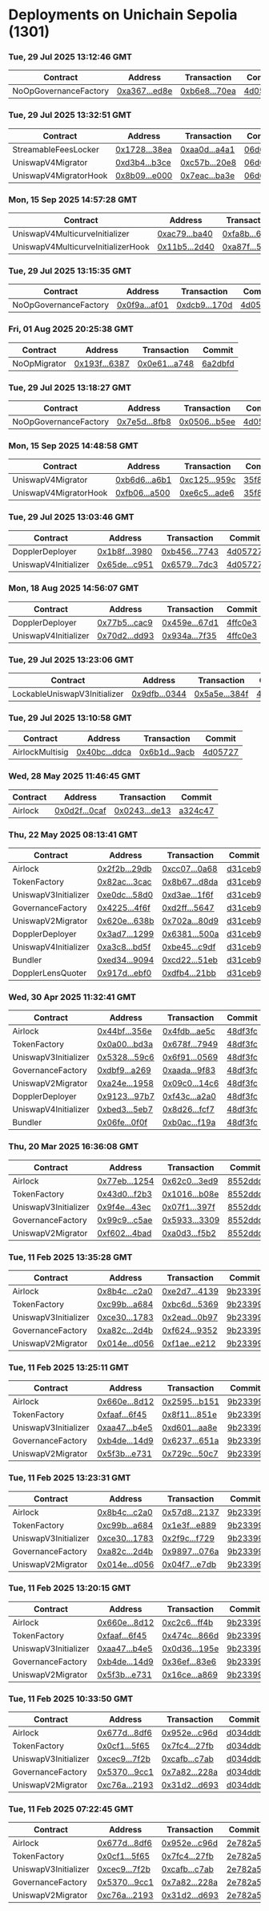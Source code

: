 # Deployments on Unichain Sepolia (1301)
### Tue, 29 Jul 2025 13:12:46 GMT
| Contract | Address | Transaction | Commit |
|---|---|---|---|
| NoOpGovernanceFactory | [0xa367...ed8e](https://sepolia.uniscan.xyz//address/0xa36715da46ddf4a769f3290f49af58bf8132ed8e) | [0xb6e8...70ea](https://sepolia.uniscan.xyz//tx/0xb6e878278c5cf4032b3c187f04de44f072552f8518671a58643c70ba749770ea) | [4d05727](https://github.com/whetstoneresearch/doppler/commit/4d05727) | 
### Tue, 29 Jul 2025 13:32:51 GMT
| Contract | Address | Transaction | Commit |
|---|---|---|---|
| StreamableFeesLocker | [0x1728...38ea](https://sepolia.uniscan.xyz//address/0x1728e8b3282502f275949109331e070b819b38ea) | [0xaa0d...a4a1](https://sepolia.uniscan.xyz//tx/0xaa0dd6e2e8facfb906433ca1eac7527453a9f8ac704fe81a67579e6469f4a4a1) | [06d665d](https://github.com/whetstoneresearch/doppler/commit/06d665d) | 
| UniswapV4Migrator | [0xd3b4...b3ce](https://sepolia.uniscan.xyz//address/0xd3b4cf7fd24381e90a4f012fc6c5976b87b9b3ce) | [0xc57b...20e8](https://sepolia.uniscan.xyz//tx/0xc57b03733df0a4e4b7d1f95db901ffd10ec2d3b47692e6785f938ec3404c20e8) | [06d665d](https://github.com/whetstoneresearch/doppler/commit/06d665d) | 
| UniswapV4MigratorHook | [0x8b09...e000](https://sepolia.uniscan.xyz//address/0x8b0915d5619c315144891b116da1bcb6e95ce000) | [0x7eac...ba3e](https://sepolia.uniscan.xyz//tx/0x7eac49b63ab388ecd38a188e0650bc738012eb22381545f5ef4c1e5aad79ba3e) | [06d665d](https://github.com/whetstoneresearch/doppler/commit/06d665d) | 
### Mon, 15 Sep 2025 14:57:28 GMT
| Contract | Address | Transaction | Commit |
|---|---|---|---|
| UniswapV4MulticurveInitializer | [0xac79...ba40](https://sepolia.uniscan.xyz//address/0xac7939f1b4079d55a7fa4dfa314ac0173a77ba40) | [0xfa8b...63e3](https://sepolia.uniscan.xyz//tx/0xfa8b38f2b95a512575ba60f445997596e29d42eba0749f089ba87b98ab3963e3) | [35f8570](https://github.com/whetstoneresearch/doppler/commit/35f8570) | 
| UniswapV4MulticurveInitializerHook | [0x11b5...2d40](https://sepolia.uniscan.xyz//address/0x11b55a121a38fdab8faf16f9f1a4f124e3f42d40) | [0xa87f...54e1](https://sepolia.uniscan.xyz//tx/0xa87fa38630076b5e9da9770e74e231772983d2c6bfea7abcd1858ba439d054e1) | [35f8570](https://github.com/whetstoneresearch/doppler/commit/35f8570) | 
### Tue, 29 Jul 2025 13:15:35 GMT
| Contract | Address | Transaction | Commit |
|---|---|---|---|
| NoOpGovernanceFactory | [0x0f9a...af01](https://sepolia.uniscan.xyz//address/0x0f9afcd1e20eff69178800c45f462933374daf01) | [0xdcb9...170d](https://sepolia.uniscan.xyz//tx/0xdcb91953aa9bf64a00fbcf25d7a6bd1e8dbbfda5d6aefd6c108154563b7d170d) | [4d05727](https://github.com/whetstoneresearch/doppler/commit/4d05727) | 
### Fri, 01 Aug 2025 20:25:38 GMT
| Contract | Address | Transaction | Commit |
|---|---|---|---|
| NoOpMigrator | [0x193f...6387](https://sepolia.uniscan.xyz//address/0x193f48a45b6025dded10bc4baeef65c833696387) | [0x0e61...a748](https://sepolia.uniscan.xyz//tx/0x0e619268a11b682070dee2cddc41cf3cf2fb2d285b6bcc77f7500e6b172da748) | [6a2dbfd](https://github.com/whetstoneresearch/doppler/commit/6a2dbfd) | 
### Tue, 29 Jul 2025 13:18:27 GMT
| Contract | Address | Transaction | Commit |
|---|---|---|---|
| NoOpGovernanceFactory | [0x7e5d...8fb8](https://sepolia.uniscan.xyz//address/0x7e5d336a6e9e453c9f02e5102cc039e015fd8fb8) | [0x0506...b5ee](https://sepolia.uniscan.xyz//tx/0x0506492eb4ff8a1c9b02faafde48a5f92e545b3a52cadb6e3eea7dade3f4b5ee) | [4d05727](https://github.com/whetstoneresearch/doppler/commit/4d05727) | 
### Mon, 15 Sep 2025 14:48:58 GMT
| Contract | Address | Transaction | Commit |
|---|---|---|---|
| UniswapV4Migrator | [0xb6d6...a6b1](https://sepolia.uniscan.xyz//address/0xb6d69eaa98e657beeff7ca4452768e6f707aa6b1) | [0xc125...959c](https://sepolia.uniscan.xyz//tx/0xc125d47300c1a37316652405fab5de169c51ac832f533ab255ecee69b4d3959c) | [35f8570](https://github.com/whetstoneresearch/doppler/commit/35f8570) | 
| UniswapV4MigratorHook | [0xfb06...a500](https://sepolia.uniscan.xyz//address/0xfb0671ec46190b09255776d2d77744fa101ba500) | [0xe6c5...ade6](https://sepolia.uniscan.xyz//tx/0xe6c5737a203f110c33118eed36311bd91044e2c32665c16af71f7f1b09f9ade6) | [35f8570](https://github.com/whetstoneresearch/doppler/commit/35f8570) | 
### Tue, 29 Jul 2025 13:03:46 GMT
| Contract | Address | Transaction | Commit |
|---|---|---|---|
| DopplerDeployer | [0x1b8f...3980](https://sepolia.uniscan.xyz//address/0x1b8f12484422583fed5694469f94c7839a823980) | [0xb456...7743](https://sepolia.uniscan.xyz//tx/0xb456019c1dee8fc5a9e83aa4419ed66b9844d5ebbbc16b415373e9bcce247743) | [4d05727](https://github.com/whetstoneresearch/doppler/commit/4d05727) | 
| UniswapV4Initializer | [0x65de...c951](https://sepolia.uniscan.xyz//address/0x65de470da664a5be139a5d812be5fda0d76cc951) | [0x6579...7dc3](https://sepolia.uniscan.xyz//tx/0x657982b6e94d57b5afd095bce1d0f59ae876da91c876e5b897b126d168597dc3) | [4d05727](https://github.com/whetstoneresearch/doppler/commit/4d05727) | 
### Mon, 18 Aug 2025 14:56:07 GMT
| Contract | Address | Transaction | Commit |
|---|---|---|---|
| DopplerDeployer | [0x77b5...cac9](https://sepolia.uniscan.xyz//address/0x77b5f559ee9cf3bfcf2fff5731a84332d8eecac9) | [0x459e...67d1](https://sepolia.uniscan.xyz//tx/0x459e2d2d9c0cc9b625806bf19209dfbefc8eb2b72cd9cc8db18f0b4f1a6267d1) | [4ffc0e3](https://github.com/whetstoneresearch/doppler/commit/4ffc0e3) | 
| UniswapV4Initializer | [0x70d2...dd93](https://sepolia.uniscan.xyz//address/0x70d20cd48791e527036491dc464c8dc58351dd93) | [0x934a...7f35](https://sepolia.uniscan.xyz//tx/0x934a468102e5bdb183461668da13cf7e3303994d4fade18e6a0c138491bf7f35) | [4ffc0e3](https://github.com/whetstoneresearch/doppler/commit/4ffc0e3) | 
### Tue, 29 Jul 2025 13:23:06 GMT
| Contract | Address | Transaction | Commit |
|---|---|---|---|
| LockableUniswapV3Initializer | [0x9dfb...0344](https://sepolia.uniscan.xyz//address/0x9dfb775db7b005d9dc77da84d8b2e42c281d0344) | [0x5a5e...384f](https://sepolia.uniscan.xyz//tx/0x5a5ed5f775e39483f740b9766400db07c3c98cc529186602d8a54981128a384f) | [4d05727](https://github.com/whetstoneresearch/doppler/commit/4d05727) | 
### Tue, 29 Jul 2025 13:10:58 GMT
| Contract | Address | Transaction | Commit |
|---|---|---|---|
| AirlockMultisig | [0x40bc...ddca](https://sepolia.uniscan.xyz//address/0x40bcb4dda3bcf7dba30c5d10c31ee2791ed9ddca) | [0x6b1d...9acb](https://sepolia.uniscan.xyz//tx/0x6b1db4f15fc3f3aa1818a64f6500e1697233abb9f86377678ad806956d379acb) | [4d05727](https://github.com/whetstoneresearch/doppler/commit/4d05727) | 
### Wed, 28 May 2025 11:46:45 GMT
| Contract | Address | Transaction | Commit |
|---|---|---|---|
| Airlock | [0x0d2f...0caf](https://sepolia.uniscan.xyz//address/0x0d2f38d807bfad5c18e430516e10ab560d300caf) | [0x0243...de13](https://sepolia.uniscan.xyz//tx/0x024368e2a9ce89057268d32c1d4bd97d626cf691143b10446fe74a55ebabde13) | [a324c47](https://github.com/whetstoneresearch/doppler/commit/a324c47) | 
### Thu, 22 May 2025 08:13:41 GMT
| Contract | Address | Transaction | Commit |
|---|---|---|---|
| Airlock | [0x2f2b...29db](https://sepolia.uniscan.xyz//address/0x2f2bacd46d3f5c9ee052ab392b73711db89129db) | [0xcc07...0a68](https://sepolia.uniscan.xyz//tx/0xcc072e041f095ed339c294ded54767ca272ab2c44dcf19cd9b39412bb0890a68) | [d31ceb9](https://github.com/whetstoneresearch/doppler/commit/d31ceb9) | 
| TokenFactory | [0x82ac...3cac](https://sepolia.uniscan.xyz//address/0x82ac010c67f70bacf7655cd8948a4ad92a173cac) | [0x8b67...d8da](https://sepolia.uniscan.xyz//tx/0x8b67e2473492a6a19f25322b279043e96e4208e980f702c30e47c5a396a8d8da) | [d31ceb9](https://github.com/whetstoneresearch/doppler/commit/d31ceb9) | 
| UniswapV3Initializer | [0xe0dc...58d0](https://sepolia.uniscan.xyz//address/0xe0dc4012ac9c868f09c6e4b20d66ed46d6f258d0) | [0xd3ae...1f6f](https://sepolia.uniscan.xyz//tx/0xd3ae18f793eb72eea7cbe20a0b47bfca9215be8ede1c4ad0146f9dd81b181f6f) | [d31ceb9](https://github.com/whetstoneresearch/doppler/commit/d31ceb9) | 
| GovernanceFactory | [0x4225...4f6f](https://sepolia.uniscan.xyz//address/0x4225c632b62622bd7b0a3ec9745c0a866ff94f6f) | [0xd2ff...5647](https://sepolia.uniscan.xyz//tx/0xd2ff37b9753e2ed8b125c1dc3df915e8c9d86f7251b4d0072ecaa50a8e405647) | [d31ceb9](https://github.com/whetstoneresearch/doppler/commit/d31ceb9) | 
| UniswapV2Migrator | [0x620e...638b](https://sepolia.uniscan.xyz//address/0x620e3fec244e913d73f2163623b62d02db69638b) | [0x702a...80d9](https://sepolia.uniscan.xyz//tx/0x702ad5704d6bb3e4097b7fcb2d36324501d7e842b4cabf161658f7fd192780d9) | [d31ceb9](https://github.com/whetstoneresearch/doppler/commit/d31ceb9) | 
| DopplerDeployer | [0x3ad7...1299](https://sepolia.uniscan.xyz//address/0x3ad727ee0fbbb8ee0920933fdb96f23fd56f1299) | [0x6381...500a](https://sepolia.uniscan.xyz//tx/0x63812356fbf86845a173758272190cf7d2c8916c8a8e0ee6547ad3232a5f500a) | [d31ceb9](https://github.com/whetstoneresearch/doppler/commit/d31ceb9) | 
| UniswapV4Initializer | [0xa3c8...bd5f](https://sepolia.uniscan.xyz//address/0xa3c847eab58eaa9cbc215c785c9cfbc19cdabd5f) | [0xbe45...c9df](https://sepolia.uniscan.xyz//tx/0xbe456949323a2ab95d311aab8aaf33b4c11fc8bf27acf400251c3e8c7efcc9df) | [d31ceb9](https://github.com/whetstoneresearch/doppler/commit/d31ceb9) | 
| Bundler | [0xed34...9094](https://sepolia.uniscan.xyz//address/0xed344444633b965cd148f8ffce3765938a179094) | [0xcd22...51eb](https://sepolia.uniscan.xyz//tx/0xcd22ffb56eeb7b4ff3bd763f1c1d2a409331782c2536584aa9e5730d42cf51eb) | [d31ceb9](https://github.com/whetstoneresearch/doppler/commit/d31ceb9) | 
| DopplerLensQuoter | [0x917d...ebf0](https://sepolia.uniscan.xyz//address/0x917da361072ce968acd810bbfc9b64079426ebf0) | [0xdfb4...21bb](https://sepolia.uniscan.xyz//tx/0xdfb424b7f1c91062dd3de28e0110787cb1892997377308324b9011fbe6b321bb) | [d31ceb9](https://github.com/whetstoneresearch/doppler/commit/d31ceb9) | 
### Wed, 30 Apr 2025 11:32:41 GMT
| Contract | Address | Transaction | Commit |
|---|---|---|---|
| Airlock | [0x44bf...356e](https://sepolia.uniscan.xyz//address/0x44bf742e57cd8cf23abbc8dab2c44e2a3228356e) | [0x4fdb...ae5c](https://sepolia.uniscan.xyz//tx/0x4fdb60230f5941ac3dc0f3ad6e3f282b6bdd8f0998cebda690eb0afa435aae5c) | [48df3fc](https://github.com/whetstoneresearch/doppler/commit/48df3fc) | 
| TokenFactory | [0x0a00...bd3a](https://sepolia.uniscan.xyz//address/0x0a00775d71a42cd33d62780003035e7f5b47bd3a) | [0x678f...7949](https://sepolia.uniscan.xyz//tx/0x678f1e686fef1d0e7aa64669a522f20211c6af1482f63b0c5a0ac68c00987949) | [48df3fc](https://github.com/whetstoneresearch/doppler/commit/48df3fc) | 
| UniswapV3Initializer | [0x5328...59c6](https://sepolia.uniscan.xyz//address/0x5328a67747c9db61457eb1a23be16bd73d1659c6) | [0x6f91...0569](https://sepolia.uniscan.xyz//tx/0x6f91a23cf81612e6115081508ff6510401734d429088b2426a67cd0eb53f0569) | [48df3fc](https://github.com/whetstoneresearch/doppler/commit/48df3fc) | 
| GovernanceFactory | [0xdbf9...a269](https://sepolia.uniscan.xyz//address/0xdbf9c58a8a19a2db2b1dc55ab3a85ba005b4a269) | [0xaada...9f83](https://sepolia.uniscan.xyz//tx/0xaadae3c8f9e516c22d494bf3a81c90f0fcb0ab8d1a10125a8ad08510fec49f83) | [48df3fc](https://github.com/whetstoneresearch/doppler/commit/48df3fc) | 
| UniswapV2Migrator | [0xa24e...1958](https://sepolia.uniscan.xyz//address/0xa24e35a5d71d02a59b41e7c93567626302da1958) | [0x09c0...14c6](https://sepolia.uniscan.xyz//tx/0x09c0c8c28067d83c312f074fc07751688e42f116e7ee25949c474a61641a14c6) | [48df3fc](https://github.com/whetstoneresearch/doppler/commit/48df3fc) | 
| DopplerDeployer | [0x9123...97b7](https://sepolia.uniscan.xyz//address/0x91231cddd8d6c86df602070a3081478e074b97b7) | [0xf43c...a2a0](https://sepolia.uniscan.xyz//tx/0xf43cc7d564d308af806c25f5cd762406d0f13485a79ca0d4476d346beea6a2a0) | [48df3fc](https://github.com/whetstoneresearch/doppler/commit/48df3fc) | 
| UniswapV4Initializer | [0xbed3...5eb7](https://sepolia.uniscan.xyz//address/0xbed386a1fc62b6598c9b8d2bf634471b6fe75eb7) | [0x8d26...fcf7](https://sepolia.uniscan.xyz//tx/0x8d26e7b6d5d1d106bacd3eb751b48fa925c4969779d82c231a42c425d349fcf7) | [48df3fc](https://github.com/whetstoneresearch/doppler/commit/48df3fc) | 
| Bundler | [0x06fe...0f0f](https://sepolia.uniscan.xyz//address/0x06fefd02f0b6d9f57f52cfacfc113665dfa20f0f) | [0xb0ac...f19a](https://sepolia.uniscan.xyz//tx/0xb0ac110745d5af7782c8fac128f60b917151af8985b560035b709fc9f809f19a) | [48df3fc](https://github.com/whetstoneresearch/doppler/commit/48df3fc) | 
### Thu, 20 Mar 2025 16:36:08 GMT
| Contract | Address | Transaction | Commit |
|---|---|---|---|
| Airlock | [0x77eb...1254](https://sepolia.uniscan.xyz//address/0x77ebfbae15ad200758e9e2e61597c0b07d731254) | [0x62c0...3ed9](https://sepolia.uniscan.xyz//tx/0x62c0a39af94de9abe6c07319aae2aea5ea0660621b8849588eeaff98f6853ed9) | [8552ddc](https://github.com/whetstoneresearch/doppler/commit/8552ddc) | 
| TokenFactory | [0x43d0...f2b3](https://sepolia.uniscan.xyz//address/0x43d0d97ec9241a8f05a264f94b82a1d2e600f2b3) | [0x1016...b08e](https://sepolia.uniscan.xyz//tx/0x1016338dc66451271b952013ee12503ab930aff3acfa52551d4c52ebce79b08e) | [8552ddc](https://github.com/whetstoneresearch/doppler/commit/8552ddc) | 
| UniswapV3Initializer | [0x9f4e...43ec](https://sepolia.uniscan.xyz//address/0x9f4e56be80f08ba1a2445645efa6d231e27b43ec) | [0x07f1...397f](https://sepolia.uniscan.xyz//tx/0x07f1eeab4ae5b5b6ff2b8bb7668160b779b7c2e311b8d839b6303ba476b6397f) | [8552ddc](https://github.com/whetstoneresearch/doppler/commit/8552ddc) | 
| GovernanceFactory | [0x99c9...c5ae](https://sepolia.uniscan.xyz//address/0x99c94b9df930e1e21a4e4a2c105dbff21bf5c5ae) | [0x5933...3309](https://sepolia.uniscan.xyz//tx/0x5933de52f4caacb56375d19ea8a7b21db4c7378e1b851646803036b419f83309) | [8552ddc](https://github.com/whetstoneresearch/doppler/commit/8552ddc) | 
| UniswapV2Migrator | [0xf602...4bad](https://sepolia.uniscan.xyz//address/0xf6023127f6e937091d5b605680056a6d27524bad) | [0xa0d3...f5b2](https://sepolia.uniscan.xyz//tx/0xa0d3614fee935b0a4645d43eb9b045acb77ce718b52001fb5cccba9c3149f5b2) | [8552ddc](https://github.com/whetstoneresearch/doppler/commit/8552ddc) | 
### Tue, 11 Feb 2025 13:35:28 GMT
| Contract | Address | Transaction | Commit |
|---|---|---|---|
| Airlock | [0x8b4c...c2a0](https://sepolia.uniscan.xyz//address/0x8b4c7db9121fc885689c0a50d5a1429f15aec2a0) | [0xe2d7...4139](https://sepolia.uniscan.xyz//tx/0xe2d73b0f814afdf3e7b314c309fae6d5c4a30c331b28e169fccfa9cf4c684139) | [9b23399](https://github.com/whetstoneresearch/doppler/commit/9b23399) | 
| TokenFactory | [0xc99b...a684](https://sepolia.uniscan.xyz//address/0xc99b485499f78995c6f1640dbb1413c57f8ba684) | [0xbc6d...5369](https://sepolia.uniscan.xyz//tx/0xbc6d2e7dad75938a2cd18f23cf5de84b149d1ba50542bbda3d6f5f9faf7b5369) | [9b23399](https://github.com/whetstoneresearch/doppler/commit/9b23399) | 
| UniswapV3Initializer | [0xce30...1783](https://sepolia.uniscan.xyz//address/0xce3099b2f07029b086e5e92a1573c5f5a3071783) | [0x2ead...0b97](https://sepolia.uniscan.xyz//tx/0x2ead4e205657e0b4a7ebb4e2e330339cbbb55d65b564cc27142a741126ed0b97) | [9b23399](https://github.com/whetstoneresearch/doppler/commit/9b23399) | 
| GovernanceFactory | [0xa82c...2d4b](https://sepolia.uniscan.xyz//address/0xa82c66b6ddeb92089015c3565e05b5c9750b2d4b) | [0xf624...9352](https://sepolia.uniscan.xyz//tx/0xf624722c2935f279da59910084b818c627b3261cc2ae330337aa3131859b9352) | [9b23399](https://github.com/whetstoneresearch/doppler/commit/9b23399) | 
| UniswapV2Migrator | [0x014e...d056](https://sepolia.uniscan.xyz//address/0x014e1c0bd34f3b10546e554cb33b3293fecdd056) | [0xf1ae...e212](https://sepolia.uniscan.xyz//tx/0xf1ae279dc161a4f077cc623ad4204dbe1bfa39ad03d2915f574cdf6352b5e212) | [9b23399](https://github.com/whetstoneresearch/doppler/commit/9b23399) | 
### Tue, 11 Feb 2025 13:25:11 GMT
| Contract | Address | Transaction | Commit |
|---|---|---|---|
| Airlock | [0x660e...8d12](https://sepolia.uniscan.xyz//address/0x660eaaedebc968f8f3694354fa8ec0b4c5ba8d12) | [0x2595...b151](https://sepolia.uniscan.xyz//tx/0x259516f6236cc2a434336b25b26314ebbe14e902cb92584aaaa6074e4cc9b151) | [9b23399](https://github.com/whetstoneresearch/doppler/commit/9b23399) | 
| TokenFactory | [0xfaaf...6f45](https://sepolia.uniscan.xyz//address/0xfaafde6a5b658684cc5eb0c5c2c755b00a246f45) | [0x8f11...851e](https://sepolia.uniscan.xyz//tx/0x8f1145b2735c6dad2ab0f1e01c5e07867b2897003d295d0dca2cb55386d5851e) | [9b23399](https://github.com/whetstoneresearch/doppler/commit/9b23399) | 
| UniswapV3Initializer | [0xaa47...b4e5](https://sepolia.uniscan.xyz//address/0xaa47d2977d622dbdfd33eef6a8276727c52eb4e5) | [0xd601...aa8e](https://sepolia.uniscan.xyz//tx/0xd6014bd9a3ac51afcacb18c135234881fbd24fc4b709e68866dd8a3729fcaa8e) | [9b23399](https://github.com/whetstoneresearch/doppler/commit/9b23399) | 
| GovernanceFactory | [0xb4de...14d9](https://sepolia.uniscan.xyz//address/0xb4dee32eb70a5e55f3d2d861f49fb3d79f7a14d9) | [0x6237...651a](https://sepolia.uniscan.xyz//tx/0x623746f4b7b07d9520269cc4492c916ec54cce68e07cb0715fd46d41321f651a) | [9b23399](https://github.com/whetstoneresearch/doppler/commit/9b23399) | 
| UniswapV2Migrator | [0x5f3b...e731](https://sepolia.uniscan.xyz//address/0x5f3ba43d44375286296cb85f1ea2ebfa25dde731) | [0x729c...50c7](https://sepolia.uniscan.xyz//tx/0x729c0439ec245175993ab28289a444d73191ad973d2baee8943371481a4150c7) | [9b23399](https://github.com/whetstoneresearch/doppler/commit/9b23399) | 
### Tue, 11 Feb 2025 13:23:31 GMT
| Contract | Address | Transaction | Commit |
|---|---|---|---|
| Airlock | [0x8b4c...c2a0](https://sepolia.uniscan.xyz//address/0x8b4c7db9121fc885689c0a50d5a1429f15aec2a0) | [0x57d8...2137](https://sepolia.uniscan.xyz//tx/0x57d82468e6e15a0571ac01e48c0854662e75208fc08dd5391879675e3d322137) | [9b23399](https://github.com/whetstoneresearch/doppler/commit/9b23399) | 
| TokenFactory | [0xc99b...a684](https://sepolia.uniscan.xyz//address/0xc99b485499f78995c6f1640dbb1413c57f8ba684) | [0x1e3f...e889](https://sepolia.uniscan.xyz//tx/0x1e3f59ef24119e95053b9f5043bbcb5830fbbfa0c296cfebd7ae49fd445ae889) | [9b23399](https://github.com/whetstoneresearch/doppler/commit/9b23399) | 
| UniswapV3Initializer | [0xce30...1783](https://sepolia.uniscan.xyz//address/0xce3099b2f07029b086e5e92a1573c5f5a3071783) | [0x2f9c...f729](https://sepolia.uniscan.xyz//tx/0x2f9cc4acfe1182e329048b14151ec9c1ac4160e7148409290091d4b165f9f729) | [9b23399](https://github.com/whetstoneresearch/doppler/commit/9b23399) | 
| GovernanceFactory | [0xa82c...2d4b](https://sepolia.uniscan.xyz//address/0xa82c66b6ddeb92089015c3565e05b5c9750b2d4b) | [0x9897...076a](https://sepolia.uniscan.xyz//tx/0x98972a74e37e3363f12472b92820f22a5030cc521990f8839f34f65caeed076a) | [9b23399](https://github.com/whetstoneresearch/doppler/commit/9b23399) | 
| UniswapV2Migrator | [0x014e...d056](https://sepolia.uniscan.xyz//address/0x014e1c0bd34f3b10546e554cb33b3293fecdd056) | [0x04f7...e7db](https://sepolia.uniscan.xyz//tx/0x04f7d29916a4d5dd2b0532c330c2f951f25ebb64f2d42ac5b995b58a2689e7db) | [9b23399](https://github.com/whetstoneresearch/doppler/commit/9b23399) | 
### Tue, 11 Feb 2025 13:20:15 GMT
| Contract | Address | Transaction | Commit |
|---|---|---|---|
| Airlock | [0x660e...8d12](https://sepolia.uniscan.xyz//address/0x660eaaedebc968f8f3694354fa8ec0b4c5ba8d12) | [0xc2c6...ff4b](https://sepolia.uniscan.xyz//tx/0xc2c6aa1f1473f5b595f52ea9417be86539d85d6cf87901efd0e176304209ff4b) | [9b23399](https://github.com/whetstoneresearch/doppler/commit/9b23399) | 
| TokenFactory | [0xfaaf...6f45](https://sepolia.uniscan.xyz//address/0xfaafde6a5b658684cc5eb0c5c2c755b00a246f45) | [0x474c...866d](https://sepolia.uniscan.xyz//tx/0x474c898df210f882f89507a00b31f4ccdd51af81c427f0ac1a594327c818866d) | [9b23399](https://github.com/whetstoneresearch/doppler/commit/9b23399) | 
| UniswapV3Initializer | [0xaa47...b4e5](https://sepolia.uniscan.xyz//address/0xaa47d2977d622dbdfd33eef6a8276727c52eb4e5) | [0x0d36...195e](https://sepolia.uniscan.xyz//tx/0x0d363b068011bcb6cd8ef08fa5a81c47586a269f5b369fc85cafbe265dfb195e) | [9b23399](https://github.com/whetstoneresearch/doppler/commit/9b23399) | 
| GovernanceFactory | [0xb4de...14d9](https://sepolia.uniscan.xyz//address/0xb4dee32eb70a5e55f3d2d861f49fb3d79f7a14d9) | [0x36ef...83e6](https://sepolia.uniscan.xyz//tx/0x36ef69450cff2de53c749446693ec8262199ad34b96323cbe7cd727d306583e6) | [9b23399](https://github.com/whetstoneresearch/doppler/commit/9b23399) | 
| UniswapV2Migrator | [0x5f3b...e731](https://sepolia.uniscan.xyz//address/0x5f3ba43d44375286296cb85f1ea2ebfa25dde731) | [0x16ce...a869](https://sepolia.uniscan.xyz//tx/0x16ceb1ea43246c12f3495a394566f654b1e1cfae1c4d5a1ee6940209f464a869) | [9b23399](https://github.com/whetstoneresearch/doppler/commit/9b23399) | 
### Tue, 11 Feb 2025 10:33:50 GMT
| Contract | Address | Transaction | Commit |
|---|---|---|---|
| Airlock | [0x677d...8df6](https://sepolia.uniscan.xyz//address/0x677df0cb865368207999f2862ece576dc56d8df6) | [0x952e...c96d](https://sepolia.uniscan.xyz//tx/0x952e8ebf68fb2d1e1a22b298e4a7487b972a54c8eb801180fcf7c81e06c4c96d) | [d034ddb](https://github.com/whetstoneresearch/doppler/commit/d034ddb) | 
| TokenFactory | [0x0cf1...5f65](https://sepolia.uniscan.xyz//address/0x0cf17d5dcda9cf25889cec9ae5610b0fb9725f65) | [0x7fc4...27fb](https://sepolia.uniscan.xyz//tx/0x7fc4c574661b28a9df2a61c4383e012da8a2de3d06c4abd825b1cca231e827fb) | [d034ddb](https://github.com/whetstoneresearch/doppler/commit/d034ddb) | 
| UniswapV3Initializer | [0xcec9...7f2b](https://sepolia.uniscan.xyz//address/0xcec91d876e8f003110d43381359b1bad124e7f2b) | [0xcafb...c7ab](https://sepolia.uniscan.xyz//tx/0xcafb1e99722508a1e9160be6be5147b312b29dc966c8f4fee08a44278cd6c7ab) | [d034ddb](https://github.com/whetstoneresearch/doppler/commit/d034ddb) | 
| GovernanceFactory | [0x5370...9cc1](https://sepolia.uniscan.xyz//address/0x5370f78c6af2da9cf6642382a3a75f9d5aec9cc1) | [0x7a82...228a](https://sepolia.uniscan.xyz//tx/0x7a82916a9b70ea64c4ca2ee2c9ac97b54d8cd4a52497b3dc014fc76d4baa228a) | [d034ddb](https://github.com/whetstoneresearch/doppler/commit/d034ddb) | 
| UniswapV2Migrator | [0xc76a...2193](https://sepolia.uniscan.xyz//address/0xc76a71c4492c11bbadc841342c4cb470b5d12193) | [0x31d2...d693](https://sepolia.uniscan.xyz//tx/0x31d2cb30c8c778e9aecf0ff768d47f8ab2f39448c23051beb20b6b98d453d693) | [d034ddb](https://github.com/whetstoneresearch/doppler/commit/d034ddb) | 
### Tue, 11 Feb 2025 07:22:45 GMT
| Contract | Address | Transaction | Commit |
|---|---|---|---|
| Airlock | [0x677d...8df6](https://sepolia.uniscan.xyz//address/0x677df0cb865368207999f2862ece576dc56d8df6) | [0x952e...c96d](https://sepolia.uniscan.xyz//tx/0x952e8ebf68fb2d1e1a22b298e4a7487b972a54c8eb801180fcf7c81e06c4c96d) | [2e782a5](https://github.com/whetstoneresearch/doppler/commit/2e782a5) | 
| TokenFactory | [0x0cf1...5f65](https://sepolia.uniscan.xyz//address/0x0cf17d5dcda9cf25889cec9ae5610b0fb9725f65) | [0x7fc4...27fb](https://sepolia.uniscan.xyz//tx/0x7fc4c574661b28a9df2a61c4383e012da8a2de3d06c4abd825b1cca231e827fb) | [2e782a5](https://github.com/whetstoneresearch/doppler/commit/2e782a5) | 
| UniswapV3Initializer | [0xcec9...7f2b](https://sepolia.uniscan.xyz//address/0xcec91d876e8f003110d43381359b1bad124e7f2b) | [0xcafb...c7ab](https://sepolia.uniscan.xyz//tx/0xcafb1e99722508a1e9160be6be5147b312b29dc966c8f4fee08a44278cd6c7ab) | [2e782a5](https://github.com/whetstoneresearch/doppler/commit/2e782a5) | 
| GovernanceFactory | [0x5370...9cc1](https://sepolia.uniscan.xyz//address/0x5370f78c6af2da9cf6642382a3a75f9d5aec9cc1) | [0x7a82...228a](https://sepolia.uniscan.xyz//tx/0x7a82916a9b70ea64c4ca2ee2c9ac97b54d8cd4a52497b3dc014fc76d4baa228a) | [2e782a5](https://github.com/whetstoneresearch/doppler/commit/2e782a5) | 
| UniswapV2Migrator | [0xc76a...2193](https://sepolia.uniscan.xyz//address/0xc76a71c4492c11bbadc841342c4cb470b5d12193) | [0x31d2...d693](https://sepolia.uniscan.xyz//tx/0x31d2cb30c8c778e9aecf0ff768d47f8ab2f39448c23051beb20b6b98d453d693) | [2e782a5](https://github.com/whetstoneresearch/doppler/commit/2e782a5) | 
